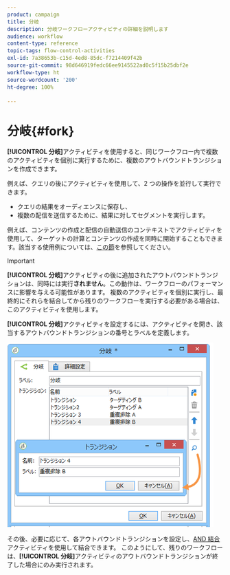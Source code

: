 ```yaml
---
product: campaign
title: 分岐
description: 分岐ワークフローアクティビティの詳細を説明します
audience: workflow
content-type: reference
topic-tags: flow-control-activities
exl-id: 7a38653b-c15d-4ed8-85dc-f7214409f42b
source-git-commit: 98d646919fedc66ee9145522ad0c5f15b25dbf2e
workflow-type: ht
source-wordcount: '200'
ht-degree: 100%

---
```


# 分岐{#fork}

**[!UICONTROL 分岐]**&#x200B;アクティビティを使用すると、同じワークフロー内で複数のアクティビティを個別に実行するために、複数のアウトバウンドトランジションを作成できます。

例えば、クエリの後にアクティビティを使用して、2 つの操作を並行して実行できます。

* クエリの結果をオーディエンスに保存し、
* 複数の配信を送信するために、結果に対してセグメントを実行します。

例えば、コンテンツの作成と配信の自動送信のコンテキストでアクティビティを使用して、ターゲットの計算とコンテンツの作成を同時に開始することもできます。該当する使用例については、[この節](../../delivery/using/automating-via-workflows.md#creating-the-delivery-and-its-content)を参照してください。

>[!IMPORTANT]
>
>**[!UICONTROL 分岐]**&#x200B;アクティビティの後に追加されたアウトバウンドトランジションは、同時には実行&#x200B;**されません**。この動作は、ワークフローのパフォーマンスに影響を与える可能性があります。 複数のアクティビティを個別に実行し、最終的にそれらを結合してから残りのワークフローを実行する必要がある場合は、このアクティビティを使用します。

**[!UICONTROL 分岐]**&#x200B;アクティビティを設定するには、アクティビティを開き、該当するアウトバウンドトランジションの番号とラベルを定義します。

![](assets/s_user_segmentation_fork.png)

その後、必要に応じて、各アウトバウンドトランジションを設定し、[AND 結合](../../workflow/using/and-join.md)アクティビティを使用して結合できます。 このようにして、残りのワークフローは、**[!UICONTROL 分岐]**&#x200B;アクティビティのアウトバウンドトランジションが終了した場合にのみ実行されます。
